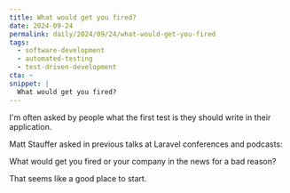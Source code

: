 ```yaml
---
title: What would get you fired?
date: 2024-09-24
permalink: daily/2024/09/24/what-would-get-you-fired
tags:
  - software-development
  - automated-testing
  - test-driven-development
cta: ~
snippet: |
  What would get you fired?
---
```


I'm often asked by people what the first test is they should write in their application.

Matt Stauffer asked in previous talks at Laravel conferences and podcasts:

What would get you fired or your company in the news for a bad reason?

That seems like a good place to start.
